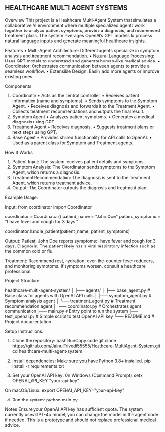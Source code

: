 ## HEALTHCARE MULTI AGENT SYSTEMS

Overview
This project is a Healthcare Multi-Agent System that simulates a collaborative AI environment where multiple specialized agents work together to analyze patient symptoms, provide a diagnosis, and recommend treatment plans. The system leverages OpenAI’s GPT models to process natural language inputs and generate meaningful healthcare insights.

Features
•	Multi-Agent Architecture: Different agents specialize in symptom analysis and treatment recommendation.
•	Natural Language Processing: Uses GPT models to understand and generate human-like medical advice.
•	Coordinator: Orchestrates communication between agents to provide a seamless workflow.
•	Extensible Design: Easily add more agents or improve existing ones.

Components
1. Coordinator
•	Acts as the central controller.
•	Receives patient information (name and symptoms).
•	Sends symptoms to the Symptom Agent.
•	Receives diagnosis and forwards it to the Treatment Agent.
•	Collects treatment recommendations and outputs the final result.
2. Symptom Agent
•	Analyzes patient symptoms.
•	Generates a medical diagnosis using GPT.
3. Treatment Agent
•	Receives diagnosis.
•	Suggests treatment plans or next steps using GPT.
4. Base Agent
•	Provides shared functionality for API calls to OpenAI.
•	Used as a parent class for Symptom and Treatment agents.

How It Works
1.	Patient Input: The system receives patient details and symptoms.
2.	Symptom Analysis: The Coordinator sends symptoms to the Symptom Agent, which returns a diagnosis.
3.	Treatment Recommendation: The diagnosis is sent to the Treatment Agent, which returns treatment advice.
4.	Output: The Coordinator outputs the diagnosis and treatment plan.

Example Usage: 

Input:
from coordinator import Coordinator

coordinator = Coordinator()
patient_name = "John Doe"
patient_symptoms = "I have fever and cough for 3 days."

coordinator.handle_patient(patient_name, patient_symptoms)

Output: 
Patient: John Doe reports symptoms: I have fever and cough for 3 days.
Diagnosis: The patient likely has a viral respiratory infection such as the common cold or flu.

Treatment: Recommend rest, hydration, over-the-counter fever reducers, and monitoring symptoms. If symptoms worsen, consult a healthcare professional.



Project Structure: 

healthcare-multi-agent-system/
│
├── agents/
│   ├── base_agent.py          # Base class for agents with OpenAI API calls
│   ├── symptom_agent.py       # Symptom analysis agent
│   └── treatment_agent.py     # Treatment recommendation agent
│
├── coordinator.py             # Orchestrates agent communication
├── main.py                   # Entry point to run the system
├── test_openai.py            # Simple script to test OpenAI API key
└── README.md                 # Project documentation




Setup Instructions: 
1. Clone the repository:
bash
RunCopy code
git clone https://github.com/JainulTrivedi55555/Heathcare-MultiAgent-System.git
cd healthcare-multi-agent-system

2. Install dependencies:
Make sure you have Python 3.8+ installed.
pip install -r requirements.txt

3. Set your OpenAI API key:
On Windows (Command Prompt):
setx OPENAI_API_KEY "your-api-key"

On macOS/Linux:
export OPENAI_API_KEY="your-api-key"

4. Run the system:
python main.py



Notes
Ensure your OpenAI API key has sufficient quota.
The system currently uses GPT-4o model; you can change the model in the agent code if needed.
This is a prototype and should not replace professional medical advice.
